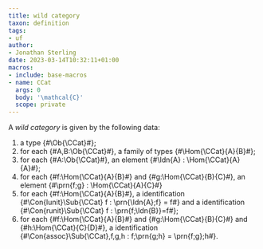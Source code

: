 ```yaml
---
title: wild category
taxon: definition
tags:
- uf
author:
- Jonathan Sterling
date: 2023-03-14T10:32:11+01:00
macros:
- include: base-macros
- name: CCat
  args: 0
  body: '\mathcal{C}'
  scope: private
---
```


A *wild category* is given by the following data:

1. a type {#\Ob{\CCat}#};
2. for each {#A,B:\Ob{\CCat}#}, a family of types {#\Hom{\CCat}{A}{B}#};
3. for each {#A:\Ob{\CCat}#}, an element {#\Idn{A} : \Hom{\CCat}{A}{A}#};
4. for each {#f:\Hom{\CCat}{A}{B}#} and {#g:\Hom{\CCat}{B}{C}#}, an element {#\prn{f;g} : \Hom{\CCat}{A}{C}#}
5. for each {#f:\Hom{\CCat}{A}{B}#}, a identification {#\Con{lunit}\Sub{\CCat} f : \prn{\Idn{A};f} = f#} and a identification {#\Con{runit}\Sub{\CCat} f : \prn{f;\Idn{B}}=f#};
6. for each {#f:\Hom{\CCat}{A}{B}#} and {#g:\Hom{\CCat}{B}{C}#} and {#h:\Hom{\CCat}{C}{D}#}, a identification {#\Con{assoc}\Sub{\CCat}\,f\,g\,h : f;\prn{g;h} = \prn{f;g};h#}.